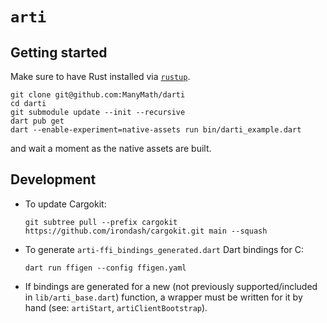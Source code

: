 # `arti`

## Getting started

Make sure to have Rust installed via [`rustup`](https://rustup.rs/).
<!--- TODO: Add minimum Rust toolchain version. --->

```
git clone git@github.com:ManyMath/darti
cd darti
git submodule update --init --recursive
dart pub get
dart --enable-experiment=native-assets run bin/darti_example.dart
```
<!--- TODO: Remove the `git submodule update --init --recursive` step. --->
and wait a moment as the native assets are built.

## Development

- To update Cargokit:
  ```
  git subtree pull --prefix cargokit https://github.com/irondash/cargokit.git main --squash
  ```
- To generate `arti-ffi_bindings_generated.dart` Dart bindings for C:
  ```
  dart run ffigen --config ffigen.yaml
  ```
- If bindings are generated for a new (not previously supported/included in `lib/arti_base.dart`)
  function, a wrapper must be written for it by hand (see: `artiStart`, `artiClientBootstrap`).
